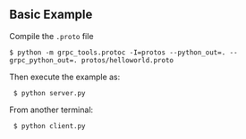 ## Basic Example

Compile the `.proto` file

	$ python -m grpc_tools.protoc -I=protos --python_out=. --grpc_python_out=. protos/helloworld.proto
	
Then execute the example as:

     $ python server.py

From another terminal:

     $ python client.py
